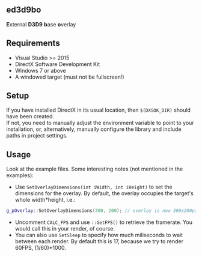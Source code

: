 ## ed3d9bo
**E**xternal **D3D9** **b**ase **o**verlay

## Requirements
* Visual Studio >= 2015
* DirectX Software Development Kit
* Windows 7 or above
* A windowed target (must not be fullscreen!)

## Setup
If you have installed DirectX in its usual location, then `$(DXSDK_DIR)` should have been created.  
If not, you need to manually adjust the environment variable to point to your installation, or, alternatively, manually configure the library and include paths in project settings.

## Usage
Look at the example files. Some interesting notes (not mentioned in the examples):
* Use `SetOverlayDimensions(int iWidth, int iHeight)` to set the dimensions for the overlay. By default, the overlay occupies the target's whole width*height, i.e.:  
```cpp
g_pOverlay::SetOverlayDimensions(300, 200); // overlay is now 300x200px
```
* Uncomment `CALC_FPS` and use `::GetFPS()` to retrieve the framerate. You would call this in your render, of course.
* You can also use `SetSleep` to specify how much miliseconds to wait between each render. By default this is 17, because we try to render 60FPS, (1/60)*1000.